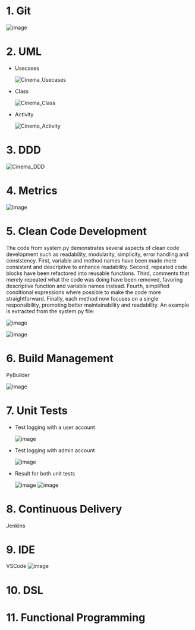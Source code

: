 # 1. Git
  ![image](https://github.com/bachthyaglx/advanced_software_engineering/assets/62774638/1fb97edd-7604-410f-8e1d-38a122849718)


# 2. UML
* Usecases
  
  ![Cinema_Usecases](https://github.com/bachthyaglx/advanced_software_engineering/assets/62774638/3aec3fb2-627d-48a0-9e72-0c8992fc279d)

* Class
  
  ![Cinema_Class](https://github.com/bachthyaglx/advanced_software_engineering/assets/62774638/51b8fa94-a359-449d-9704-6ed2f91d5356)

* Activity
  
  ![Cinema_Activity](https://github.com/bachthyaglx/advanced_software_engineering/assets/62774638/fe6bec53-9358-4e4c-9c4a-742d46454b0f)

# 3. DDD

![Cinema_DDD](https://github.com/bachthyaglx/advanced_software_engineering/assets/62774638/bd506c19-1724-4145-a1b3-887c02103031)

# 4. Metrics

![image](https://github.com/bachthyaglx/advanced_software_engineering/assets/62774638/8616bf72-f9ca-4bd2-855f-acecfef61ca8)


# 5. Clean Code Development
The code from system.py demonstrates several aspects of clean code development such as readability, modularity, simplicity, error handling and consistency. First, variable and method names have been made more consistent and descriptive to enhance readability. Second, repeated code blocks have been refactored into reusable functions. Third, comments that merely repeated what the code was doing have been removed, favoring descriptive function and variable names instead. Fourth, simplified conditional expressions where possible to make the code more straightforward. Finally, each method now focuses on a single responsibility, promoting better maintainability and readability. An example is extracted from the system.py file: 

![image](https://github.com/bachthyaglx/advanced_software_engineering/assets/62774638/667c1f88-c4e8-4840-ae27-318d25e86979)

![image](https://github.com/bachthyaglx/advanced_software_engineering/assets/62774638/ec4ffe81-d760-417f-9a97-794f39b5425b)

# 6. Build Management
PyBuilder

![image](https://github.com/bachthyaglx/advanced_software_engineering/assets/62774638/ad226445-b19b-4b9e-908e-d731d6fe4d76)

# 7. Unit Tests

* Test logging with a user account

  ![image](https://github.com/bachthyaglx/advanced_software_engineering/assets/62774638/df5a3938-2a49-4ff9-b1e8-1a7c65c60d35)

* Test logging with admin account

  ![image](https://github.com/bachthyaglx/advanced_software_engineering/assets/62774638/be75d07a-db18-4045-918c-aa1637d84726)
  
* Result for both unit tests

  ![image](https://github.com/bachthyaglx/advanced_software_engineering/assets/62774638/f91dd942-0313-46d3-832a-4c3ed82dd220)
  ![image](https://github.com/bachthyaglx/advanced_software_engineering/assets/62774638/9f737928-1ed9-477c-a61e-3961d4e7c7bb)


# 8. Continuous Delivery
Jenkins

# 9. IDE
VSCode
![image](https://github.com/bachthyaglx/advanced_software_engineering/assets/62774638/9719efe6-1616-444d-bf83-05f2aed491af)


# 10. DSL


# 11. Functional Programming
